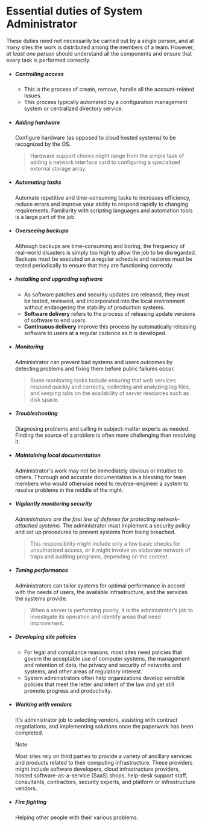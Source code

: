 # Essential duties of System Administrator

These duties need not necessarily be carried out by a single person, and at many sites the work is distributed among the members of a team. However, *at least one person* should understand all the components and ensure that every task is performed correctly.

- ##### Controlling access
	- This is the process of create, remove, handle all the account-related issues.
	- This process typically automated by a configuration management system or centralized directory service.
- ##### Adding hardware
	Configure hardware (as opposed to cloud hosted systems) to be recognized by the OS.
	> Hardware support chores might range from the simple task of adding a network interface card to configuring a specialized external storage array.
- ##### Automating tasks
	Automate repetitive and time-consuming tasks to increases efficiency, reduce errors and improve your ability to respond rapidly to changing requirements. Familiarity with scripting languages and automation tools is a large part of the job.
- ##### Overseeing backups
	Although backups are time-consuming and boring, the frequency of real-world disasters is simply too high to allow the job to be disregarded. Backups must be executed on a regular schedule and restores must be tested periodically to ensure that they are functioning correctly.
- ##### Installing and upgrading software
	- As software patches and security updates are released, they must be tested, reviewed, and incorporated into the local environment without endangering the stability of production systems.
	- **Software delivery** refers to the process of releasing update versions of software to end users.
	- **Continuous delivery** improve this process by automatically releasing software to users at a regular cadence as it is developed.
- ##### Monitoring
	Administrator can prevent bad systems and users outcomes by detecting problems and fixing them before public failures occur.
	> Some monitoring tasks include ensuring that web services respond quickly and correctly, collecting and analyzing log files, and keeping tabs on the availability of server resources such as disk space.
- ##### Troubleshooting
	Diagnosing problems and calling in subject-matter experts as needed. Finding the source of a problem is often more challenging than resolving it.
- ##### Maintaining local documentation
	Administrator's work may not be immediately obvious or intuitive to others. Thorough and accurate documentation is a blessing for team members who would otherwise need to reverse-engineer a system to resolve problems in the middle of the night.
- ##### Vigilantly monitoring security
	*Administrators are the first line of defense for protecting network-attached systems.*
	The administrator must implement a security policy and set up procedures to prevent systems from being breached.
	>This responsibility might include only a few basic checks for unauthorized access, or it might involve an elaborate network of traps and auditing programs, depending on the context.
- ##### Tuning performance
	Administrators can tailor systems for optimal performance in accord with the needs of users, the available infrastructure, and the services the systems provide.
	> When a server is performing poorly, it is the administrator’s job to investigate its operation and identify areas that need improvement.
- ##### Developing site policies
	- For legal and compliance reasons, most sites need policies that govern the acceptable use of computer systems, the management and retention of data, the privacy and security of networks and systems, and other areas of regulatory interest. 
	- System administrators often help organizations develop sensible policies that meet the letter and intent of the law and yet still promote progress and productivity.
- ##### Working with vendors
	It's administrator job to selecting vendors, assisting with contract negotiations, and implementing solutions once the paperwork has been completed.
	
    >[!note]  
    >Most sites rely on third parties to provide a variety of ancillary services and products related to their computing infrastructure. These providers might include software developers, cloud infrastructure providers, hosted software-as-a-service (SaaS) shops, help-desk support staff, consultants, contractors, security experts, and platform or infrastructure vendors.
- ##### Fire fighting
	Helping other people with their various problems.